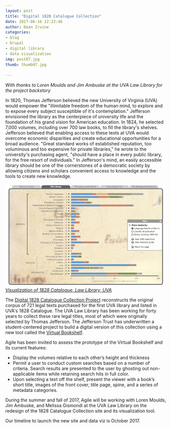 ```yaml
---
layout: post
title: "Digital 1828 Catalogue Collection"
date: 2017-06-16 12:23:46
author: Dean Irvine
categories:
- blog
- Drupal
- digital library
- data visualization
img: post07.jpg
thumb: thumb07.jpg

---
```

*With thanks to Loren Moulds and Jim Ambuske at the UVA Law Library for the project backstory*

In 1820, Thomas Jefferson believed the new University of Virginia (UVA) would empower the "illimitable freedom of the human mind, to explore and to expose every subject susceptible of it's contemplation." Jefferson envisioned the library as the centerpiece of university life and the foundation of his grand vision for American education. In 1824, he selected 7,000 volumes, including over 700 law books, to fill the library's shelves. Jefferson believed that enabling access to these texts at UVA would overcome economic disparities and create educational opportunities for a broad audience. "Great standard works of established reputation, too voluminous and too expensive for private libraries," he wrote to the university's purchasing agent, "should have a place in every public library, for the free resort of individuals." In Jefferson's mind, an easily accessible library should be one of the cornerstones of a democratic society by allowing citizens and scholars convenient access to knowledge and the tools to create new knowledge. 

![1828 Catalogue](/assets/img/blog/UVA_1828_breakdown.jpg)*[Visualization of 1828 Catalogue, Law Library, UVA][viz]*
 
The [Digital 1828 Catalogue Collection Project][1828] reconstructs the original corpus of 721 legal texts purchased for the first UVA library and listed in UVA's 1828 Catalogue. The UVA Law Library has been working for forty years to collect these rare legal titles, most of which were originally selected by Thomas Jefferson. The Jefferson Trust has underwritten a student-centered project to build a digital version of this collection using a new tool called the [Virtual Bookshelf][vb]. 
<!--more-->

Agile has been invited to assess the prototype of the Virtual Bookshelf and its current features:
 
- Display the volumes relative to each other’s height and thickness 
- Permit a user to conduct custom searches based on a number of criteria. Search results are presented to the user by ghosting out non-applicable items while retaining search hits in full color. 
- Upon selecting a text off the shelf, present the viewer with a book’s short title, images of the front cover, title page, spine, and a series of metadata categories.

During the summer and fall of 2017, Agile will be working with Loren Moulds, Jim Ambuske, and Melissa Gismondi at the UVA Law Library on the redesign of the 1828 Catalogue Collection site and its visualization tool.

Our timeline to launch the new site and data viz is October 2017.

[viz]: http://archives.law.virginia.edu/catalogue/library-history

[1828]: http://archives.law.virginia.edu/catalogue/

[vb]: http://archives.law.virginia.edu/catalogue/bookshelf1
 
